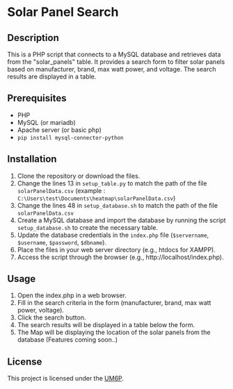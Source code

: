 # Solar Panel Search

## Description
This is a PHP script that connects to a MySQL database and retrieves data from the "solar_panels" table. It provides a search form to filter solar panels based on manufacturer, brand, max watt power, and voltage. The search results are displayed in a table.

## Prerequisites
- PHP
- MySQL (or mariadb)
- Apache server (or basic php)
- `pip install mysql-connector-python`

## Installation
1. Clone the repository or download the files.
2. Change the lines 13 in `setup_table.py` to match the path of the file `solarPanelData.csv` (example : `C:\Users\test\Documents\heatmap\solarPanelData.csv`)
3. Change the lines 48 in `setup_database.sh` to match the path of the file `solarPanelData.csv`  
4. Create a MySQL database and import the database by running the script `setup_database.sh` to create the necessary table.
5. Update the database credentials in the `index.php` file (`$servername`, `$username`, `$password`, `$dbname`).
6. Place the files in your web server directory (e.g., htdocs for XAMPP).
7. Access the script through the browser (e.g., http://localhost/index.php).

## Usage
1. Open the index.php in a web browser.
2. Fill in the search criteria in the form (manufacturer, brand, max watt power, voltage).
3. Click the search button.
4. The search results will be displayed in a table below the form.
5. The Map will be displaying the location of the solar panels from the database (Features coming soon..)

## License
This project is licensed under the [UM6P](LICENSE).
